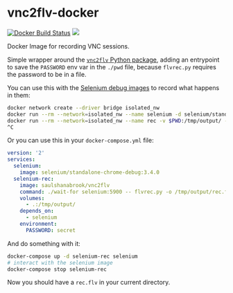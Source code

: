 # vnc2flv-docker

[![Docker Build Status](https://img.shields.io/docker/build/saulshanabrook/vnc2flv.svg)](https://hub.docker.com/r/saulshanabrook/vnc2flv/)
[![](https://images.microbadger.com/badges/image/saulshanabrook/vnc2flv.svg)](https://microbadger.com/images/saulshanabrook/vnc2flv "Get your own image badge on microbadger.com")


Docker Image for recording VNC sessions.

Simple wrapper around the [`vnc2flv` Python package](http://www.unixuser.org/~euske/python/vnc2flv/),
adding an entrypoint to save the `PASSWORD` env var in the `./pwd` file, because
`flvrec.py` requires the password to be in a file.

You can use this with the [Selenium debug images](https://github.com/SeleniumHQ/docker-selenium) to record what happens in them:

```bash
docker network create --driver bridge isolated_nw
docker run --rm --network=isolated_nw --name selenium -d selenium/standalone-chrome-debug
docker run --rm --network=isolated_nw --name rec -v $PWD:/tmp/output/ -e PASSWORD=secret saulshanabrook/vnc2flv flvrec.py -o /tmp/output/rec.flv -P pwd selenium 5900
^C
```

Or you can use this in your `docker-compose.yml` file:

```yaml
version: '2'
services:
  selenium:
    image: selenium/standalone-chrome-debug:3.4.0
  selenium-rec:
    image: saulshanabrook/vnc2flv
    command: ./wait-for selenium:5900 -- flvrec.py -o /tmp/output/rec.flv -P pwd selenium 5900
    volumes:
      - .:/tmp/output/
    depends_on:
      - selenium
    environment:
      PASSWORD: secret
```

And do something with it:

```bash
docker-compose up -d selenium-rec selenium
# interact with the selenium image
docker-compose stop selenium-rec
```

Now you should have a `rec.flv` in your current directory.
